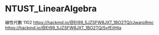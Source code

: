 # NTUST_LinearAlgebra
線性代數 1102 
https://hackmd.io/@Et99_5JZSFW8JXT_1BO2TQ/rJwarp9mc
https://hackmd.io/@Et99_5JZSFW8JXT_1BO2TQ/SyfEjIHIq

